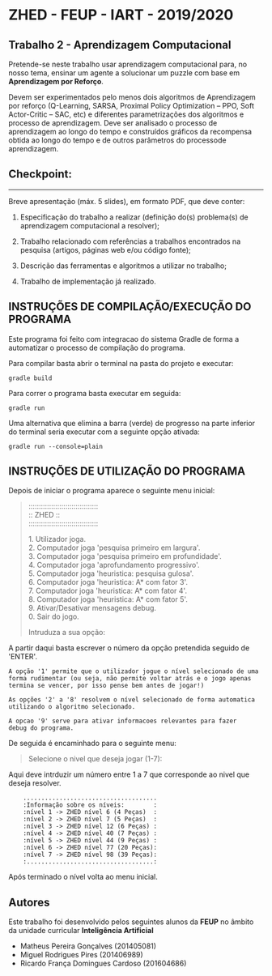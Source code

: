 # ZHED - FEUP - IART - 2019/2020

## Trabalho 2 - Aprendizagem Computacional

Pretende-se neste trabalho usar aprendizagem computacional para, no nosso tema, ensinar um agente a solucionar um puzzle com base em **Aprendizagem por Reforço**.

Devem  ser  experimentados  pelo  menos  dois  algoritmos  de  Aprendizagem  por  reforço  (Q-Learning, SARSA, Proximal Policy Optimization – PPO, Soft Actor-Critic – SAC, etc) e diferentes parametrizações dos algoritmos e processo de aprendizagem. Deve ser analisado o processo de aprendizagem ao longo do tempo e construídos gráficos da recompensa obtida ao longo do tempo e de outros parâmetros do processode aprendizagem. 

## Checkpoint:
------

Breve apresentação (máx. 5 slides), em formato PDF, que deve conter:

1. Especificação   do   trabalho   a   realizar   (definição   do(s)   problema(s)   de   aprendizagem computacional a resolver);

2. Trabalho relacionado com referências a trabalhos encontrados na pesquisa (artigos, páginas web e/ou código fonte);

3. Descrição das ferramentas e algoritmos a utilizar no trabalho;

4. Trabalho de implementação já realizado.

## INSTRUÇÕES DE COMPILAÇÃO/EXECUÇÃO DO PROGRAMA

Este programa foi feito com integracao do sistema Gradle de 
forma a automatizar o processo de compilação do programa.

Para compilar basta abrir o terminal na pasta do projeto e executar:
```
gradle build
```
Para correr o programa basta executar em seguida:
```
gradle run
```
Uma alternativa que elimina a barra (verde) de progresso na parte 
inferior do terminal seria executar com a seguinte opção ativada:
```
gradle run --console=plain
```

## INSTRUÇÕES DE UTILIZAÇÃO DO PROGRAMA

Depois de iniciar o programa aparece o seguinte menu inicial:

> ::::::::::::::::::::::::::::::::::  
> ::             ZHED             ::  
> ::::::::::::::::::::::::::::::::::  
>  
> 1\. Utilizador joga.  
> 2\. Computador joga 'pesquisa primeiro em largura'.  
> 3\. Computador joga 'pesquisa primeiro em profundidade'.  
> 4\. Computador joga 'aprofundamento progressivo'.  
> 5\. Computador joga 'heuristica: pesquisa gulosa'.  
> 6\. Computador joga 'heuristica: A* com fator 3'.  
> 7\. Computador joga 'heuristica: A* com fator 4'.  
> 8\. Computador joga 'heuristica: A* com fator 5'.  
> 9\. Ativar/Desativar mensagens debug.    
> 0\. Sair do jogo.  
>  
> Intruduza a sua opção:  

A partir daqui basta escrever o número da opção pretendida seguido
de 'ENTER'.

    A opção '1' permite que o utilizador jogue o nível selecionado de uma 
    forma rudimentar (ou seja, não permite voltar atrás e o jogo apenas 
    termina se vencer, por isso pense bem antes de jogar!)

    As opções '2' a '8' resolvem o nível selecionado de forma automatica
    utilizando o algoritmo selecionado.

    A opcao '9' serve para ativar informacoes relevantes para fazer 
    debug do programa. 

    
De seguida é encaminhado para o seguinte menu:

> Selecione o nivel que deseja jogar (1-7):

Aqui deve intrduzir um número entre 1 a 7 que corresponde ao nivel que
deseja resolver.

        .....................................
        :Informação sobre os níveis:        :
        :nível 1 -> ZHED nível 6 (4 Peças)  :
        :nível 2 -> ZHED nível 7 (5 Peças)  :
        :nível 3 -> ZHED nível 12 (6 Peças) :
        :nível 4 -> ZHED nível 40 (7 Peças) :
        :nível 5 -> ZHED nível 44 (9 Peças) :
        :nível 6 -> ZHED nível 77 (20 Peças):
        :nível 7 -> ZHED nível 98 (39 Peças):
        :...................................:
        

Após terminado o nível volta ao menu inicial.

## Autores

Este trabalho foi desenvolvido pelos seguintes alunos da **FEUP** no âmbito da unidade curricular **Inteligência Artificial**
* Matheus Pereira Gonçalves (201405081)
* Miguel Rodrigues Pires (201406989)
* Ricardo França Domingues Cardoso (201604686)
